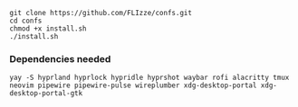```
git clone https://github.com/FLIzze/confs.git
cd confs
chmod +x install.sh
./install.sh
```

### Dependencies needed 

```
yay -S hyprland hyprlock hypridle hyprshot waybar rofi alacritty tmux neovim pipewire pipewire-pulse wireplumber xdg-desktop-portal xdg-desktop-portal-gtk
```
